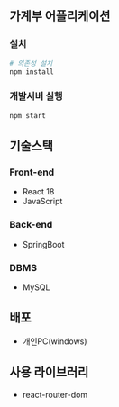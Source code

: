 ## 가계부 어플리케이션

### 설치
```bash
# 의존성 설치
npm install
```

### 개발서버 실행
```bash
npm start
```

## 기술스택
### Front-end
- React 18
- JavaScript

### Back-end
- SpringBoot

### DBMS
- MySQL

## 배포
- 개인PC(windows)

## 사용 라이브러리
- react-router-dom
